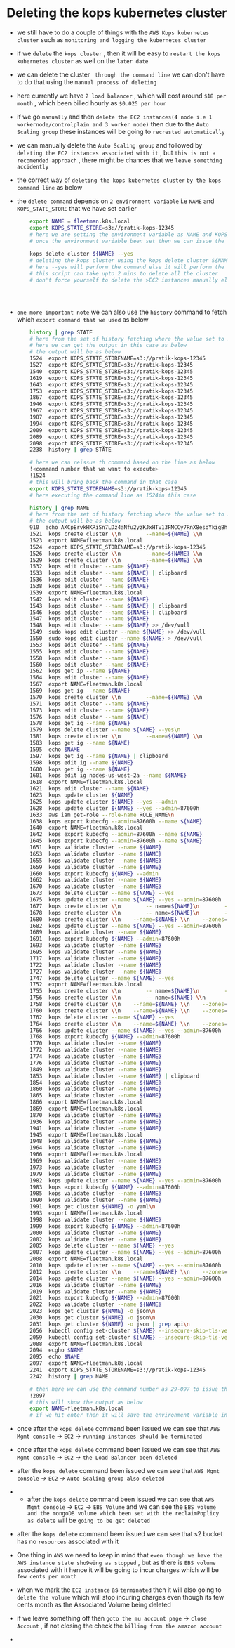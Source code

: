 # Deleting the kops kubernetes cluster

- we still have to do a couple of things with the `AWS Kops kubernetes cluster` such as `monitoring and logging the kubernetes cluster`

- if we `delete` the `kops cluster` , then it will be easy to `restart the kops kubernetes cluster` as well on the `later date`

- we can delete the cluster ` through the command line` we can don't have to do that using the `manual process of deleting`

- here currently we have `2 load balancer` , which will cost around `$18 per month` , which been billed hourly as `$0.025 per hour`

- if we go `manually` and then `delete the EC2 instances(4 node i.e 1 workernode/controlplain and 3 worker node)` then due to the `Auto Scaling group` these instances will be going to `recrested automatically`

- we can manually delete the `Auto Scaling group` and followed by `deleting the EC2 instances associated with it` , but `this is not a recomended approach` , there might be chances that we `leave something accidently`

- the correct way of `deleting the kops kubernetes cluster` `by the kops command line` as below 

- the `delete command` depends on `2 environment variable` i.e `NAME` and `KOPS_STATE_STORE` that we have set earlier 
    
    ```bash
        export NAME = fleetman.k8s.local
        export KOPS_STATE_STORE=s3://pratik-kops-12345
        # here we are setting the environment variable as NAME and KOPS_STATE_STORE
        # once the environment variable been set then we can issue the kops delete cluster command in here
        
        kops delete cluster ${NAME} --yes 
        # deleting the kops cluster using the kops delete cluster ${NAME} --name
        # here --yes will perform the command else it will perform the dry-run in that case
        # this script can take upto 2 mins to delete all the cluster
        # don't force yourself to delete the >EC2 instances manually else the script will not work properly and resources will be left behind

    
    
    
    
    ```

- `one more important note` we can also use the `history` command to fetch which `export command that we used` as below

    ```bash
        history | grep STATE
        # here from the set of history fetching where the value set to STATE
        # here we can get the output in this case as below 
        # the output will be as below
        1524  export KOPS_STATE_STORENAME=s3://pratik-kops-12345
        1527  export KOPS_STATE_STORE=s3://pratik-kops-12345
        1540  export KOPS_STATE_STORE=s3://pratik-kops-12345
        1619  export KOPS_STATE_STORE=s3://pratik-kops-12345
        1643  export KOPS_STATE_STORE=s3://pratik-kops-12345
        1753  export KOPS_STATE_STORE=s3://pratik-kops-12345
        1867  export KOPS_STATE_STORE=s3://pratik-kops-12345
        1946  export KOPS_STATE_STORE=s3://pratik-kops-12345
        1967  export KOPS_STATE_STORE=s3://pratik-kops-12345
        1987  export KOPS_STATE_STORE=s3://pratik-kops-12345
        1994  export KOPS_STATE_STORE=s3://pratik-kops-12345
        2009  export KOPS_STATE_STORE=s3://pratik-kops-12345
        2089  export KOPS_STATE_STORE=s3://pratik-kops-12345
        2098  export KOPS_STATE_STORE=s3://pratik-kops-12345
        2238  history | grep STATE

        # here we can reissue th command based on the line as below
        !<command number that we want to execute>
        !1524
        # this will bring back the command in that case
        export KOPS_STATE_STORENAME=s3://pratik-kops-12345
        # here executing the command line as 1524in this case 

        history | grep NAME
        # here from the set of history fetching where the value set to NAME
        # the output will be as below
        910  echo AKCpBrvkHKRiSn7LDz4aNfu2yzKJxHTv13FMCCy7RnX8esoYkigBh6nDh83E1mCkUqLLTd7Vy | jfrog rt docker-pull captain.rtf.siemens.net/siemens-docker-eagle-local/de_ds_tcp_common/dotnet:sdk-6.0 siemens-docker-eagle-local/de_ds_tcp_common/dotnet --url=https://captain.rtf.siemens.net/ --username=<YOUR_USERNAME> --password-stdin\n
        1521  kops create cluster \\n        --name=${NAME} \\n        --cloud=aws \\n        --zones=us-west-2a,us-west-2b,us-west-2c,us-west-2d \\n        --discovery-store=s3://pratik-kops-12345/${NAME}/discovery
        1523  export NAME=fleetman.k8s.local
        1524  export KOPS_STATE_STORENAME=s3://pratik-kops-12345
        1526  kops create cluster \\n        --name=${NAME} \\n        --cloud=aws \\n        --zones=us-west-2a,us-west-2b,us-west-2c,us-west-2d \\n        --discovery-store=s3://pratik-kops-12345/${NAME}/discovery
        1529  kops create cluster \\n        --name=${NAME} \\n        --cloud=aws \\n        --zones=us-west-2a,us-west-2b,us-west-2c,us-west-2d \\n        --discovery-store=s3://pratik-kops-12345/${NAME}/discovery
        1532  kops edit cluster --name ${NAME}
        1533  kops edit cluster --name ${NAME} | clipboard
        1536  kops edit cluster --name ${NAME}
        1538  kops edit cluster --name ${NAME}
        1539  export NAME=fleetman.k8s.local
        1542  kops edit cluster --name ${NAME}
        1543  kops edit cluster --name ${NAME} | clipboard
        1546  kops edit cluster --name ${NAME} | clipboard
        1547  kops edit cluster --name ${NAME}
        1548  kops edit cluster --name ${NAME} >> /dev/vull
        1549  sudo kops edit cluster --name ${NAME} >> /dev/vull
        1550  sudo kops edit cluster --name ${NAME} > /dev/vull
        1553  kops edit cluster --name ${NAME}
        1555  kops edit cluster --name ${NAME}
        1558  kops edit cluster --name ${NAME}
        1560  kops edit cluster --name ${NAME}
        1562  kops get ip --name ${NAME}
        1564  kops edit cluster --name ${NAME}
        1567  export NAME=fleetman.k8s.local
        1569  kops get ig --name ${NAME}
        1570  kops create cluster \\n        --name=${NAME} \\n        --cloud=aws \\n        --zones=us-west-2a,us-west-2b,us-west-2c \\n        --discovery-store=s3://pratik-kops-12345/${NAME}/discovery
        1571  kops edit cluster --name ${NAME}
        1573  kops edit cluster --name ${NAME}
        1576  kops edit cluster --name ${NAME}
        1578  kops get ig --name ${NAME}
        1579  kops delete cluster --name ${NAME} --yes\n
        1581  kops create cluster \\n        --name=${NAME} \\n        --cloud=aws \\n        --zones=us-west-2a,us-west-2b,us-west-2c \\n        --discovery-store=s3://pratik-kops-12345/${NAME}/discovery
        1583  kops get ig --name ${NAME}
        1595  echo $NAME
        1597  kops get ig --name ${NAME} | clipboard
        1598  kops edit ig --name ${NAME}
        1600  kops get ig --name ${NAME}
        1601  kops edit ig nodes-us-west-2a --name ${NAME}
        1618  export NAME=fleetman.k8s.local
        1621  kops edit cluster --name ${NAME}
        1623  kops update cluster ${NAME} 
        1625  kops update cluster ${NAME} --yes --admin
        1628  kops update cluster ${NAME} --yes --admin=87600h
        1633  aws iam get-role --role-name ROLE_NAME\n
        1638  kops export kubecfg --admin=87600h --name ${NAME}
        1640  export NAME=fleetman.k8s.local
        1642  kops export kubecfg --admin=87600h --name ${NAME}
        1645  kops export kubecfg --admin=87600h --name ${NAME}
        1651  kops validate cluster --name ${NAME}
        1653  kops validate cluster --name ${NAME}
        1655  kops validate cluster --name ${NAME}
        1659  kops validate cluster --name ${NAME}
        1660  kops export kubecfg ${NAME} --admin
        1662  kops validate cluster --name ${NAME}
        1670  kops validate cluster --name ${NAME}
        1673  kops delete cluster --name ${NAME} --yes
        1675  kops update cluster --name ${NAME} --yes --admin=87600h
        1677  kops create cluster \\n        -- name=${NAME}\n        -- zones=us-west-2a,us-west-2b,us-west-2c \\n        --discovery-store=S3://pratik-kops-12345/${NAME}/discovery
        1678  kops create cluster \\n        -- name=${NAME}\n        -- zones us-west-2a,us-west-2b,us-west-2c \\n        --discovery-store=S3://pratik-kops-12345/${NAME}/discovery
        1680  kops create cluster \\n    --name=${NAME} \\n    --zones=us-west-2a,us-west-2b,us-west-2c \\n    --discovery-store=s3://pratik-kops-12345/${NAME}/discovery\n
        1682  kops update cluster --name ${NAME} --yes --admin=87600h
        1689  kops validate cluster --name ${NAME}
        1691  kops export kubecfg ${NAME} --admin=87600h
        1693  kops validate cluster --name ${NAME}
        1695  kops validate cluster --name ${NAME}
        1717  kops validate cluster --name ${NAME}
        1722  kops validate cluster --name ${NAME}
        1727  kops validate cluster --name ${NAME}
        1747  kops delete cluster --name ${NAME} --yes
        1752  export NAME=fleetman.k8s.local
        1755  kops create cluster \\n        -- name=${NAME}\n        -- zones=us-west-2a,us-west-2b,us-west-2c \\n        --discovery-store=S3://pratik-kops-12345/${NAME}/discovery
        1756  kops create cluster \\n        -- name=${NAME} \\n        -- zones=us-west-2a,us-west-2b,us-west-2c \\n        --discovery-store=S3://pratik-kops-12345/${NAME}/discovery
        1758  kops create cluster \\n    --name=${NAME} \\n    --zones=us-west-2a,us-west-2b,us-west-2c \\n    --discovery-store=s3://pratik-kops-12345/${NAME}/discovery\n
        1760  kops create cluster \\n    --name=${NAME} \\n    --zones=us-west-2a,us-west-2b,us-west-2c \\n    --discovery-store=s3://pratik-kops-12345/${NAME}/discovery\n
        1762  kops delete cluster --name ${NAME} --yes
        1764  kops create cluster \\n    --name=${NAME} \\n    --zones=us-west-2a,us-west-2b,us-west-2c \\n    --discovery-store=s3://pratik-kops-12345/${NAME}/discovery\n
        1766  kops update cluster --name ${NAME} --yes --admin=87600h
        1768  kops export kubecfg ${NAME} --admin=87600h
        1770  kops validate cluster --name ${NAME}
        1772  kops validate cluster --name ${NAME}
        1774  kops validate cluster --name ${NAME}
        1776  kops validate cluster --name ${NAME}
        1849  kops validate cluster --name ${NAME}
        1853  kops validate cluster --name ${NAME} | clipboard
        1854  kops validate cluster --name ${NAME}
        1860  kops validate cluster --name ${NAME}
        1865  kops validate cluster --name ${NAME}
        1866  export NAME=fleetman.k8s.local
        1869  export NAME=fleetman.k8s.local
        1870  kops validate cluster --name ${NAME}
        1936  kops validate cluster --name ${NAME}
        1941  kops validate cluster --name ${NAME}
        1945  export NAME=fleetman.k8s.local
        1948  kops validate cluster --name ${NAME}
        1964  kops validate cluster --name ${NAME}
        1966  export NAME=fleetman.k8s.local
        1969  kops validate cluster --name ${NAME}
        1973  kops validate cluster --name ${NAME}
        1979  kops validate cluster --name ${NAME}
        1982  kops update cluster --name ${NAME} --yes --admin=87600h
        1983  kops export kubecfg ${NAME} --admin=87600h
        1985  kops validate cluster --name ${NAME}
        1990  kops validate cluster --name ${NAME}
        1991  kops get cluster ${NAME} -o yaml\n
        1993  export NAME=fleetman.k8s.local
        1998  kops validate cluster --name ${NAME}
        1999  kops export kubecfg ${NAME} --admin=87600h
        2000  kops validate cluster --name ${NAME}
        2002  kops validate cluster --name ${NAME}
        2005  kops delete cluster --name ${NAME} --yes
        2007  kops update cluster --name ${NAME} --yes --admin=87600h
        2008  export NAME=fleetman.k8s.local
        2010  kops update cluster --name ${NAME} --yes --admin=87600h
        2012  kops create cluster \\n    --name=${NAME} \\n    --zones=us-west-2a,us-west-2b,us-west-2c \\n    --discovery-store=s3://pratik-kops-12345/${NAME}/discovery\n
        2014  kops update cluster --name ${NAME} --yes --admin=87600h
        2016  kops validate cluster --name ${NAME}
        2019  kops validate cluster --name ${NAME}
        2021  kops export kubecfg ${NAME} --admin=87600h
        2022  kops validate cluster --name ${NAME}
        2023  kops get cluster ${NAME} -o json\n
        2030  kops get cluster ${NAME} -o json\n
        2031  kops get cluster ${NAME} -o json | grep api\n 
        2056  kubectl config set-cluster ${NAME} --insecure-skip-tls-verify=true
        2059  kubectl config set-cluster ${NAME} --insecure-skip-tls-verify=true
        2088  export NAME=fleetman.k8s.local
        2094  ecgho $NAME
        2095  echo $NAME
        2097  export NAME=fleetman.k8s.local
        2241  export KOPS_STATE_STORENAME=s3://pratik-kops-12345
        2242  history | grep NAME

        # then here we can use the command number as 29-097 to issue the command as below
        !2097
        # this will show the output as below
        export NAME=fleetman.k8s.local
        # if we hit enter then it will save the environment variable in this case


    ```

- once after the `kops delete` command been issued we can see that `AWS Mgmt console` &rarr; `EC2` &rarr; `running instances should be terminated`

- once after the `kops delete` command been issued we can see that `AWS Mgmt console` &rarr; `EC2` &rarr; `the Load Balancer been deleted`

- after the `kops delete` command been issued we can see that `AWS Mgmt console` &rarr; `EC2` &rarr; `Auto Scaling group also deleted`

- - after the `kops delete` command been issued we can see that `AWS Mgmt console` &rarr; `EC2` &rarr; `EBS Volume` and we can see the `EBS volume and the mongoDB volume which been set with the reclaimPoplicy as delete` will be `going to be get deleted`

- after the `kops delete` command been issued we can see that s2 bucket has no `resources` associated with it 

- One thing in `AWS` we need to keep in mind that `even though we have the AWS instance state sho9wing as stopped` , but as there is `EBS volume` associated with it hence it will be going to incur charges which will be `few cents per month`

- when we mark the `EC2 instance` as `terminated` then it will also going to `delete the volume` which will stop incuring charges even though its few cents month as the Associated Volume being deleted

- if we leave something off then `goto the mu account page` &rarr; `close Account` , if not closing the check the `billing from the amazon account`

- 